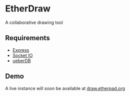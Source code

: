 EtherDraw
=========

A collaborative drawing tool


Requirements
------------

 * [Express](http://expressjs.com/)
 * [Socket IO](http://socket.io/)
 * [ueberDB](https://github.com/Pita/ueberDB)

Demo
----

A live instance will soon be available at
[draw.etherpad.org](http://draw.etherpad.org)

